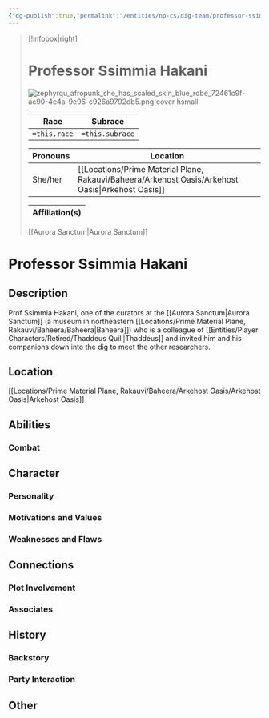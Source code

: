 ```yaml
---
{"dg-publish":true,"permalink":"/entities/np-cs/dig-team/professor-ssimmia-hakani/","tags":["Creature","NPC","DigTeam"]}
---
```



> [!infobox|right]
> # Professor Ssimmia Hakani
> ![zephyrqu_afropunk_she_has_scaled_skin_blue_robe_72461c9f-ac90-4e4a-9e96-c926a9792db5.png|cover hsmall](/img/user/Images/Creatures/zephyrqu_afropunk_she_has_scaled_skin_blue_robe_72461c9f-ac90-4e4a-9e96-c926a9792db5.png)
> 
> Race | Subrace |
> ---|---|
> `=this.race` | `=this.subrace` |
> 
> 
> Pronouns|Location| 
> ---|---|
> She/her|[[Locations/Prime Material Plane, Rakauvi/Baheera/Arkehost Oasis/Arkehost Oasis\|Arkehost Oasis]]|
> 
> Affiliation(s)|
> ---|
> [[Aurora Sanctum\|Aurora Sanctum]]






# Professor Ssimmia Hakani

## Description
Prof Ssimmia Hakani, one of the curators at the [[Aurora Sanctum\|Aurora Sanctum]] (a museum in northeastern [[Locations/Prime Material Plane, Rakauvi/Baheera/Baheera\|Baheera]]) who is a colleague of [[Entities/Player Characters/Retired/Thaddeus Quill\|Thaddeus]] and invited him and his companions down into the dig to meet the other researchers.
## Location
[[Locations/Prime Material Plane, Rakauvi/Baheera/Arkehost Oasis/Arkehost Oasis\|Arkehost Oasis]]
## Abilities 

### Combat

## Character

### Personality

### Motivations and Values

### Weaknesses and Flaws

## Connections

### Plot Involvement

### Associates

## History

### Backstory

### Party Interaction

## Other


